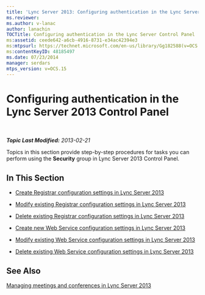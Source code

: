```yaml
---
title: 'Lync Server 2013: Configuring authentication in the Lync Server Control Panel'
ms.reviewer: 
ms.author: v-lanac
author: lanachin
TOCTitle: Configuring authentication in the Lync Server Control Panel
ms:assetid: ceede642-a6cb-4916-8731-e34ac42394e3
ms:mtpsurl: https://technet.microsoft.com/en-us/library/Gg182588(v=OCS.15)
ms:contentKeyID: 48185497
ms.date: 07/23/2014
manager: serdars
mtps_version: v=OCS.15
---
```


<div data-xmlns="http://www.w3.org/1999/xhtml">

<div class="topic" data-xmlns="http://www.w3.org/1999/xhtml" data-msxsl="urn:schemas-microsoft-com:xslt" data-cs="http://msdn.microsoft.com/en-us/">

<div data-asp="http://msdn2.microsoft.com/asp">

# Configuring authentication in the Lync Server 2013 Control Panel

</div>

<div id="mainSection">

<div id="mainBody">

<span> </span>

_**Topic Last Modified:** 2013-02-21_

Topics in this section provide step-by-step procedures for tasks you can perform using the **Security** group in Lync Server 2013 Control Panel.

<div>

## In This Section

  - [Create Registrar configuration settings in Lync Server 2013](lync-server-2013-create-registrar-configuration-settings.md)

  - [Modify existing Registrar configuration settings in Lync Server 2013](lync-server-2013-modify-existing-registrar-configuration-settings.md)

  - [Delete existing Registrar configuration settings in Lync Server 2013](lync-server-2013-delete-existing-registrar-configuration-settings.md)

  - [Create new Web Service configuration settings in Lync Server 2013](lync-server-2013-create-new-web-service-configuration-settings.md)

  - [Modify existing Web Service configuration settings in Lync Server 2013](lync-server-2013-modify-existing-web-service-configuration-settings.md)

  - [Delete existing Web Service configuration settings in Lync Server 2013](lync-server-2013-delete-existing-web-service-configuration-settings.md)

</div>

<div>

## See Also


[Managing meetings and conferences in Lync Server 2013](lync-server-2013-managing-meetings-and-conferences.md)  
  

</div>

</div>

<span> </span>

</div>

</div>

</div>

